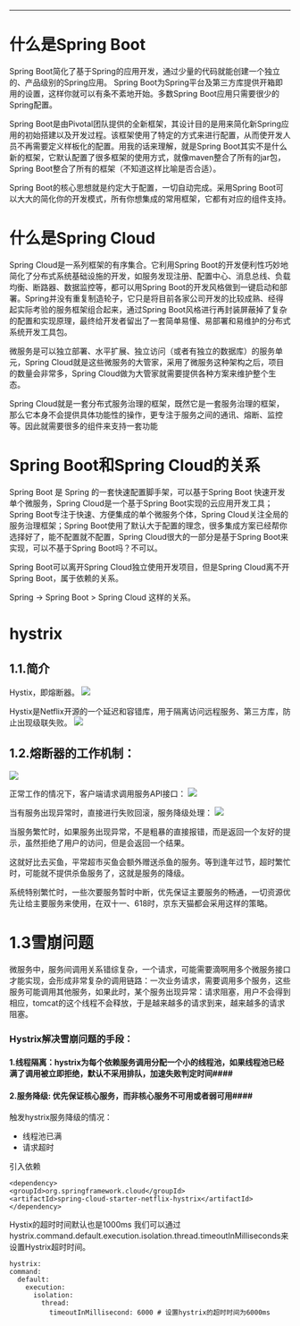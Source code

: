 
----------
# 什么是Spring Boot #
Spring Boot简化了基于Spring的应用开发，通过少量的代码就能创建一个独立的、产品级别的Spring应用。 Spring Boot为Spring平台及第三方库提供开箱即用的设置，这样你就可以有条不紊地开始。多数Spring Boot应用只需要很少的Spring配置。

Spring Boot是由Pivotal团队提供的全新框架，其设计目的是用来简化新Spring应用的初始搭建以及开发过程。该框架使用了特定的方式来进行配置，从而使开发人员不再需要定义样板化的配置。用我的话来理解，就是Spring Boot其实不是什么新的框架，它默认配置了很多框架的使用方式，就像maven整合了所有的jar包，Spring Boot整合了所有的框架（不知道这样比喻是否合适）。

Spring Boot的核心思想就是约定大于配置，一切自动完成。采用Spring Boot可以大大的简化你的开发模式，所有你想集成的常用框架，它都有对应的组件支持。

# 什么是Spring Cloud #
Spring Cloud是一系列框架的有序集合。它利用Spring Boot的开发便利性巧妙地简化了分布式系统基础设施的开发，如服务发现注册、配置中心、消息总线、负载均衡、断路器、数据监控等，都可以用Spring Boot的开发风格做到一键启动和部署。Spring并没有重复制造轮子，它只是将目前各家公司开发的比较成熟、经得起实际考验的服务框架组合起来，通过Spring Boot风格进行再封装屏蔽掉了复杂的配置和实现原理，最终给开发者留出了一套简单易懂、易部署和易维护的分布式系统开发工具包。

微服务是可以独立部署、水平扩展、独立访问（或者有独立的数据库）的服务单元，Spring Cloud就是这些微服务的大管家，采用了微服务这种架构之后，项目的数量会非常多，Spring Cloud做为大管家就需要提供各种方案来维护整个生态。

Spring Cloud就是一套分布式服务治理的框架，既然它是一套服务治理的框架，那么它本身不会提供具体功能性的操作，更专注于服务之间的通讯、熔断、监控等。因此就需要很多的组件来支持一套功能
# Spring Boot和Spring Cloud的关系 #
Spring Boot 是 Spring 的一套快速配置脚手架，可以基于Spring Boot 快速开发单个微服务，Spring Cloud是一个基于Spring Boot实现的云应用开发工具；Spring Boot专注于快速、方便集成的单个微服务个体，Spring Cloud关注全局的服务治理框架；Spring Boot使用了默认大于配置的理念，很多集成方案已经帮你选择好了，能不配置就不配置，Spring Cloud很大的一部分是基于Spring Boot来实现，可以不基于Spring Boot吗？不可以。

Spring Boot可以离开Spring Cloud独立使用开发项目，但是Spring Cloud离不开Spring Boot，属于依赖的关系。

Spring -> Spring Boot > Spring Cloud 这样的关系。


# hystrix #
## 1.1.简介 ##
Hystix，即熔断器。
![](https://i.imgur.com/fqgR8dG.png)

Hystix是Netflix开源的一个延迟和容错库，用于隔离访问远程服务、第三方库，防止出现级联失败。
![](https://i.imgur.com/q1FJQ1c.png)
## 1.2.熔断器的工作机制： ##
![](https://i.imgur.com/C5xHFsG.png)

正常工作的情况下，客户端请求调用服务API接口：
![](https://i.imgur.com/DJ5baSJ.png)

当有服务出现异常时，直接进行失败回滚，服务降级处理：
![](https://i.imgur.com/x06R4ag.png)

当服务繁忙时，如果服务出现异常，不是粗暴的直接报错，而是返回一个友好的提示，虽然拒绝了用户的访问，但是会返回一个结果。

这就好比去买鱼，平常超市买鱼会额外赠送杀鱼的服务。等到逢年过节，超时繁忙时，可能就不提供杀鱼服务了，这就是服务的降级。

系统特别繁忙时，一些次要服务暂时中断，优先保证主要服务的畅通，一切资源优先让给主要服务来使用，在双十一、618时，京东天猫都会采用这样的策略。

# 1.3雪崩问题 #
微服务中，服务间调用关系错综复杂，一个请求，可能需要滴啊用多个微服务接口才能实现，会形成非常复杂的调用链路：一次业务请求，需要调用多个服务，这些服务可能调用其他服务，如果此时，某个服务出现异常：请求阻塞，用户不会得到相应，tomcat的这个线程不会释放，于是越来越多的请求到来，越来越多的请求阻塞。

### Hystrix解决雪崩问题的手段： ###
#### 1.线程隔离：hystrix为每个依赖服务调用分配一个小的线程池，如果线程池已经满了调用被立即拒绝，默认不采用排队，加速失败判定时间####
#### 2.服务降级: 优先保证核心服务，而非核心服务不可用或者弱可用####

触发hystrix服务降级的情况：

- 线程池已满
- 请求超时


引入依赖

    <dependency>
    <groupId>org.springframework.cloud</groupId>
    <artifactId>spring-cloud-starter-netflix-hystrix</artifactId>
    </dependency>

Hystix的超时时间默认也是1000ms
我们可以通过hystrix.command.default.execution.isolation.thread.timeoutInMilliseconds来设置Hystrix超时时间。

    hystrix:
    command:
  	  default:
        execution:
          isolation:
            thread:
              timeoutInMillisecond: 6000 # 设置hystrix的超时时间为6000ms